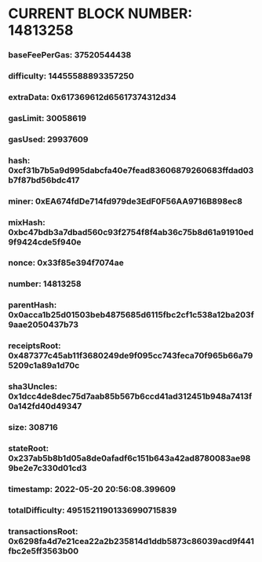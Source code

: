 # CURRENT BLOCK NUMBER: 14813258

### baseFeePerGas: 37520544438
### difficulty: 14455588893357250
### extraData: 0x617369612d65617374312d34
### gasLimit: 30058619
### gasUsed: 29937609
### hash: 0xcf31b7b5a9d995dabcfa40e7fead83606879260683ffdad03b7f87bd56bdc417
### miner: 0xEA674fdDe714fd979de3EdF0F56AA9716B898ec8
### mixHash: 0xbc47bdb3a7dbad560c93f2754f8f4ab36c75b8d61a91910ed9f9424cde5f940e
### nonce: 0x33f85e394f7074ae
### number: 14813258
### parentHash: 0x0acca1b25d01503beb4875685d6115fbc2cf1c538a12ba203f9aae2050437b73
### receiptsRoot: 0x487377c45ab11f3680249de9f095cc743feca70f965b66a795209c1a89a1d70c
### sha3Uncles: 0x1dcc4de8dec75d7aab85b567b6ccd41ad312451b948a7413f0a142fd40d49347
### size: 308716
### stateRoot: 0x237ab5b8b1d05a8de0afadf6c151b643a42ad8780083ae989be2e7c330d01cd3
### timestamp: 2022-05-20 20:56:08.399609
### totalDifficulty: 49515211901336990715839
### transactionsRoot: 0x6298fa4d7e21cea22a2b235814d1ddb5873c86039acd9f441fbc2e5ff3563b00

